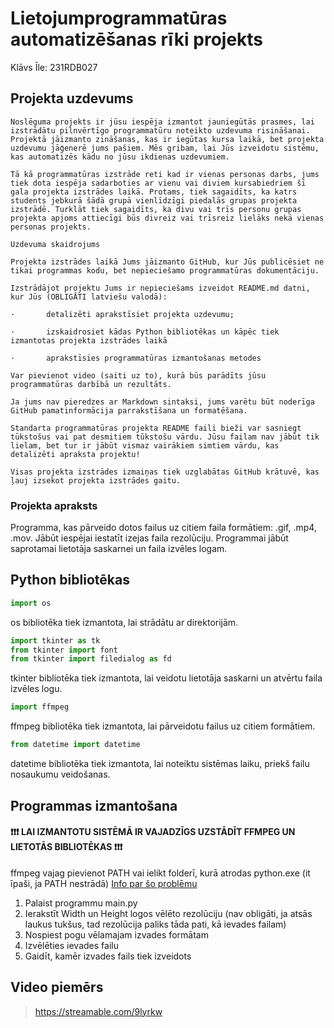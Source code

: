 # Lietojumprogrammatūras automatizēšanas rīki projekts
Klāvs Īle: 231RDB027

## Projekta uzdevums

```
Noslēguma projekts ir jūsu iespēja izmantot jauniegūtās prasmes, lai izstrādātu pilnvērtīgo programmatūru noteikto uzdevuma risināšanai. Projektā jāizmanto zināšanas, kas ir iegūtas kursa laikā, bet projekta uzdevumu jāģenerē jums pašiem. Mēs gribam, lai Jūs izveidotu sistēmu, kas automatizēs kādu no jūsu ikdienas uzdevumiem.

Tā kā programmatūras izstrāde reti kad ir vienas personas darbs, jums tiek dota iespēja sadarboties ar vienu vai diviem kursabiedriem šī gala projekta izstrādes laikā. Protams, tiek sagaidīts, ka katrs students jebkurā šādā grupā vienlīdzīgi piedalās grupas projekta izstrādē. Turklāt tiek sagaidīts, ka divu vai trīs personu grupas projekta apjoms attiecīgi būs divreiz vai trīsreiz lielāks nekā vienas personas projekts.

Uzdevuma skaidrojums

Projekta izstrādes laikā Jums jāizmanto GitHub, kur Jūs publicēsiet ne tikai programmas kodu, bet nepieciešamo programmatūras dokumentāciju. 

Izstrādājot projektu Jums ir nepieciešams izveidot README.md datni, kur Jūs (OBLIGĀTI latviešu valodā):

·       detalizēti aprakstīsiet projekta uzdevumu;

·       izskaidrosiet kādas Python bibliotēkas un kāpēc tiek izmantotas projekta izstrādes laikā

·       aprakstīsies programmatūras izmantošanas metodes

Var pievienot video (saiti uz to), kurā būs parādīts jūsu programmatūras darbībā un rezultāts.

Ja jums nav pieredzes ar Markdown sintaksi, jums varētu būt noderīga GitHub pamatinformācija parrakstīšana un formatēšana.

Standarta programmatūras projekta README faili bieži var sasniegt tūkstošus vai pat desmitiem tūkstošu vārdu. Jūsu failam nav jābūt tik lielam, bet tur ir jābūt vismaz vairākiem simtiem vārdu, kas detalizēti apraksta projektu!

Visas projekta izstrādes izmaiņas tiek uzglabātas GitHub krātuvē, kas ļauj izsekot projekta izstrādes gaitu.
```

### Projekta apraksts
Programma, kas pārveido dotos failus uz citiem faila formātiem: .gif, .mp4, .mov.
Jābūt iespējai iestatīt izejas faila rezolūciju.
Programmai jābūt saprotamai lietotāja saskarnei un faila izvēles logam.

## Python bibliotēkas


```python
import os
```
os bibliotēka tiek izmantota, lai strādātu ar direktorijām.

```python
import tkinter as tk
from tkinter import font
from tkinter import filedialog as fd
```
tkinter bibliotēka tiek izmantota, lai veidotu lietotāja saskarni un atvērtu faila izvēles logu.

```python
import ffmpeg
```
ffmpeg bibliotēka tiek izmantota, lai pārveidotu failus uz citiem formātiem.

```python
from datetime import datetime
```
datetime bibliotēka tiek izmantota, lai noteiktu sistēmas laiku, priekš failu nosaukumu veidošanas.

## Programmas izmantošana
#### ❗❗❗ LAI IZMANTOTU SISTĒMĀ IR VAJADZĪGS UZSTĀDĪT FFMPEG UN LIETOTĀS BIBLIOTĒKAS ❗❗❗
ffmpeg vajag pievienot PATH vai ielikt folderī, kurā atrodas python.exe (it īpaši, ja PATH nestrādā) [Info par šo problēmu](https://stackoverflow.com/a/72549351)

1. Palaist programmu main.py
2. Ierakstīt Width un Height logos vēlēto rezolūciju (nav obligāti, ja atsās laukus tukšus, tad rezolūcija paliks tāda pati, kā ievades failam)
3. Nospiest pogu vēlamajam izvades formātam
4. Izvēlēties ievades failu
5. Gaidīt, kamēr izvades fails tiek izveidots

## Video piemērs
> https://streamable.com/9lyrkw
